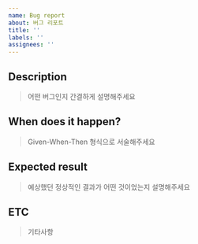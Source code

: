 ```yaml
---
name: Bug report
about: 버그 리포트
title: ''
labels: ''
assignees: ''
---
```


## Description

> 어떤 버그인지 간결하게 설명해주세요

## When does it happen?

> Given-When-Then 형식으로 서술해주세요

## Expected result

> 예상했던 정상적인 결과가 어떤 것이었는지 설명해주세요

## ETC

> 기타사항
